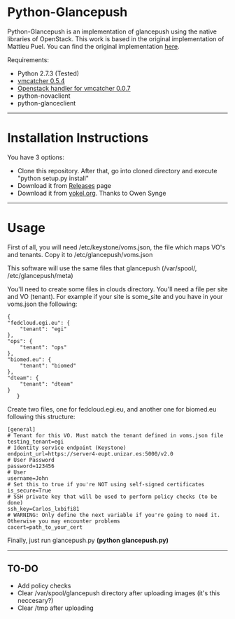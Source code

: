 Python-Glancepush
================

Python-Glancepush is an implementation of glancepush using the native libraries of OpenStack. This work is based in the original implementation of Mattieu Puel. You can find the original implementation [here](https://github.com/EGI-FCTF/glancepush).

Requirements:

 - Python 2.7.3 (Tested)
 - [vmcatcher 0.5.4](https://github.com/hepix-virtualisation/vmcatcher)
 - [Openstack handler for vmcatcher 0.0.7](https://github.com/cgimeno/Openstack-handler-for-vmcatcher)
 - python-novaclient
 - python-glanceclient

----

Installation Instructions
===================

You have 3 options:

 - Clone this repository. After that, go into cloned directory and execute "python setup.py install"
 - Download it from [Releases](https://github.com/cgimeno/python-glancepush/releases) page
 - Download it from [yokel.org](http://www.yokel.org/pub/software/yokel.org/release/x86_64/scientific/6x/rpm/). Thanks to Owen Synge


---

Usage
========
First of all, you will need /etc/keystone/voms.json, the file which maps VO's and tenants. Copy it to /etc/glancepush/voms.json

This software will use the same files that glancepush (/var/spool/, /etc/glancepush/meta)

You'll need to create some files in clouds directory. You'll need a file per site and VO (tenant).
For example if your site is some_site and you have in your voms.json the following:

	{
    "fedcloud.egi.eu": {
        "tenant": "egi"
    },
    "ops": {
        "tenant": "ops"
    },
    "biomed.eu": {
        "tenant": "biomed"
    },
    "dteam": {
        "tenant": "dteam"
    }
	   }

Create two files, one for fedcloud.egi.eu, and another one for biomed.eu following this structure:

	[general]
	# Tenant for this VO. Must match the tenant defined in voms.json file
	testing_tenant=egi
	# Identity service endpoint (Keystone)
	endpoint_url=https://server4-eupt.unizar.es:5000/v2.0
	# User Password
	password=123456
	# User
	username=John
	# Set this to true if you're NOT using self-signed certificates
	is_secure=True
	# SSH private key that will be used to perform policy checks (to be done)
	ssh_key=Carlos_lxbifi81
	# WARNING: Only define the next variable if you're going to need it. Otherwise you may encounter problems
    cacert=path_to_your_cert

Finally, just run glancepush.py **(python glancepush.py)**

---

TO-DO
--------

 - Add policy checks
 - Clear /var/spool/glancepush directory after uploading images (it's this neccesary?)
 - Clear /tmp after uploading

 